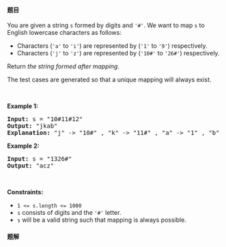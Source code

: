 #### 题目
<p>You are given a string <code>s</code> formed by digits and <code>&#39;#&#39;</code>. We want to map <code>s</code> to English lowercase characters as follows:</p>

<ul>
	<li>Characters (<code>&#39;a&#39;</code> to <code>&#39;i&#39;</code>) are represented by (<code>&#39;1&#39;</code> to <code>&#39;9&#39;</code>) respectively.</li>
	<li>Characters (<code>&#39;j&#39;</code> to <code>&#39;z&#39;</code>) are represented by (<code>&#39;10#&#39;</code> to <code>&#39;26#&#39;</code>) respectively.</li>
</ul>

<p>Return <em>the string formed after mapping</em>.</p>

<p>The test cases are generated so that a unique mapping will always exist.</p>

<p>&nbsp;</p>
<p><strong class="example">Example 1:</strong></p>

<pre>
<strong>Input:</strong> s = &quot;10#11#12&quot;
<strong>Output:</strong> &quot;jkab&quot;
<strong>Explanation:</strong> &quot;j&quot; -&gt; &quot;10#&quot; , &quot;k&quot; -&gt; &quot;11#&quot; , &quot;a&quot; -&gt; &quot;1&quot; , &quot;b&quot; -&gt; &quot;2&quot;.
</pre>

<p><strong class="example">Example 2:</strong></p>

<pre>
<strong>Input:</strong> s = &quot;1326#&quot;
<strong>Output:</strong> &quot;acz&quot;
</pre>

<p>&nbsp;</p>
<p><strong>Constraints:</strong></p>

<ul>
	<li><code>1 &lt;= s.length &lt;= 1000</code></li>
	<li><code>s</code> consists of digits and the <code>&#39;#&#39;</code> letter.</li>
	<li><code>s</code> will be a valid string such that mapping is always possible.</li>
</ul>


 #### 题解
